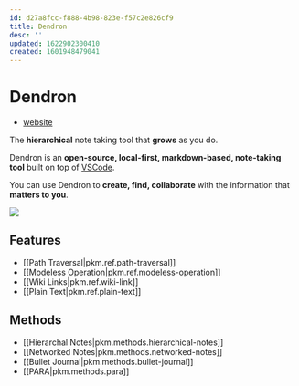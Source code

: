 ```yaml
---
id: d27a8fcc-f888-4b98-823e-f57c2e826cf9
title: Dendron
desc: ''
updated: 1622902300410
created: 1601948479041
---
```

# Dendron

- [website](https://dendron.so/notes/b0fe6ef7-1553-4280-bc45-a71824c2ce36.html)

The **hierarchical** note taking tool that **grows** as you do.

Dendron is an **open-source, local-first, markdown-based, note-taking tool** built on top of [VSCode](https://code.visualstudio.com/).

You can use Dendron to **create, find, collaborate** with the information that **matters to you**.

![](https://foundation-prod-assetspublic53c57cce-8cpvgjldwysl.s3-us-west-2.amazonaws.com/assets/images/graph-intro.gif)

## Features

- [[Path Traversal|pkm.ref.path-traversal]]
- [[Modeless Operation|pkm.ref.modeless-operation]]
- [[Wiki Links|pkm.ref.wiki-link]]
- [[Plain Text|pkm.ref.plain-text]]

## Methods

- [[Hierarchal Notes|pkm.methods.hierarchical-notes]]
- [[Networked Notes|pkm.methods.networked-notes]]
- [[Bullet Journal|pkm.methods.bullet-journal]]
- [[PARA|pkm.methods.para]]

